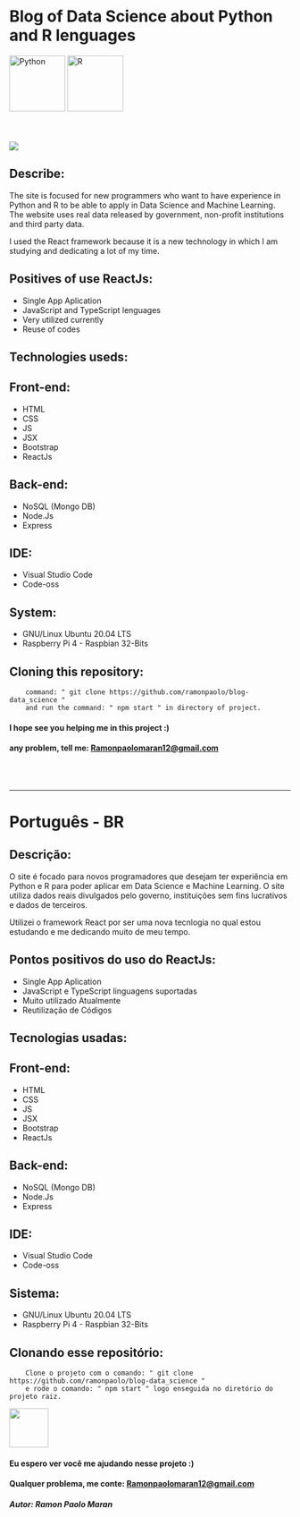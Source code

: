 # Blog of Data Science about Python and R lenguages

<img src="https://upload.wikimedia.org/wikipedia/commons/thumb/0/0a/Python.svg/1200px-Python.svg.png" height="100px" alt="Python"/>

<img src="https://upload.wikimedia.org/wikipedia/commons/thumb/1/1b/R_logo.svg/724px-R_logo.svg.png" height="100px" alt="R">

<br/>
<br/>
<br/>
<br/>

<img src="https://ik.imagekit.io/9t3dbkxrtl/home_oU0-75jgi.png">


## Describe:

<p>The site is focused for new programmers who want to have experience in Python and R to be able to apply in Data Science and Machine Learning.
The website uses real data released by government, non-profit institutions and third party data.</p>

<p>I used the React framework because it is a new technology in which I am studying and dedicating a lot of my time.</p>

## Positives of use ReactJs:

- Single App Aplication
- JavaScript and TypeScript lenguages
- Very utilized currently
- Reuse of codes

## Technologies useds:

## Front-end:

- HTML
- CSS
- JS
- JSX
- Bootstrap
- ReactJs

## Back-end:

- NoSQL (Mongo DB)
- Node.Js
- Express

## IDE:

- Visual Studio Code
- Code-oss

## System:

- GNU/Linux Ubuntu 20.04 LTS
- Raspberry Pi 4 - Raspbian 32-Bits

## Cloning this repository:

        command: " git clone https://github.com/ramonpaolo/blog-data_science "
        and run the command: " npm start " in directory of project.

#### I hope see you helping me in this project :)

#### any problem, tell me: Ramonpaolomaran12@gmail.com

<br>
<br>

***

# Português - BR

## Descrição:

<p>O site é focado para novos programadores que desejam ter experiência em Python e R para poder aplicar em Data Science e Machine Learning. 
O site utiliza dados reais divulgados pelo governo, instituições sem fins lucrativos e dados de terceiros.</p>

<p>Utilizei o framework React por ser uma nova tecnlogia no qual estou estudando e me dedicando muito de meu tempo. </p>

## Pontos positivos do uso do ReactJs:

- Single App Aplication
- JavaScript e TypeScript linguagens suportadas
- Muito utilizado Atualmente
- Reutilização de Códigos

## Tecnologias usadas:

## Front-end:

- HTML
- CSS
- JS
- JSX
- Bootstrap
- ReactJs

## Back-end:

- NoSQL (Mongo DB)
- Node.Js
- Express

## IDE:

- Visual Studio Code
- Code-oss

## Sistema:

- GNU/Linux Ubuntu 20.04 LTS
- Raspberry Pi 4 - Raspbian 32-Bits


## Clonando esse repositório:

        Clone o projeto com o comando: " git clone https://github.com/ramonpaolo/blog-data_science "
        e rode o comando: " npm start " logo enseguida no diretório do projeto raiz.

<img src="https://ik.imagekit.io/9t3dbkxrtl/start_DU8xADtye.png" height="70px">

#### Eu espero ver você me ajudando nesse projeto :)

#### Qualquer problema, me conte: Ramonpaolomaran12@gmail.com

##### Autor: Ramon Paolo Maran
